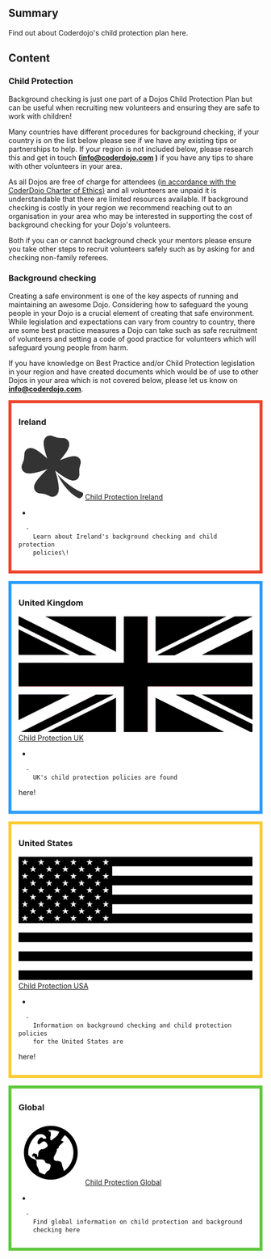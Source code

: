## Summary

 Find out about Coderdojo's child protection plan here.


## Content

### Child Protection

Background checking is just one part of a Dojos Child Protection Plan
but can be useful when recruiting new volunteers and ensuring they are
safe to work with children\!

Many countries have different procedures for background checking, if
your country is on the list below please see if we have any existing
tips or partnerships to help. If your region is not included below,
please research this and get in touch **(info@coderdojo.com )** if you
have any tips to share with other volunteers in your area.

As all Dojos are free of charge for attendees [(in accordance with the
CoderDojo Charter of Ethics)](https://zen.coderdojo.com/charter) and all
volunteers are unpaid it is understandable that there are limited
resources available. If background checking is costly in your region we
recommend reaching out to an organisation in your area who may be
interested in supporting the cost of background checking for your Dojo's
volunteers.

Both if you can or cannot background check your mentors please ensure
you take other steps to recruit volunteers safely such as by asking for
and checking non-family referees.  

### Background checking

Creating a safe environment is one of the key aspects of running and
maintaining an awesome Dojo. Considering how to safeguard the young
people in your Dojo is a crucial element of creating that safe
environment. While legislation and expectations can vary from country to
country, there are some best practice measures a Dojo can take such as
safe recruitment of volunteers and setting a code of good practice for
volunteers which will safeguard young people from harm.

If you have knowledge on Best Practice and/or Child Protection
legislation in your region and have created documents which would be of
use to other Dojos in your area which is not covered below, please let
us know on
**info@coderdojo.com**.  

<div style="margin:0; margin-top:0px; margin-bottom:15px; margin-right:0px; border:6px solid #ed462f; padding:.3em 1em 1em 1em; background-color:#FFFFFF;">

### Ireland

![clover.png](../files/img/clover.png "clover.png") [Child Protection Ireland
](Child_Protection_Ireland.md)

  - 
    
      -   
        Learn about Ireland's background checking and child protection
        policies\!

  

</div>

<div style="margin:0; margin-top:0px; margin-bottom:15px; margin-right:0px; border:6px solid #2c9cfb; padding:.3em 1em 1em 1em; background-color:#FFFFFF;">

### United Kingdom

![ link=Child\_Protection\_UK|left|100px](../files/img/Child_Protection_UK.jpg
" link=Child_Protection_UK|left|100px") [Child Protection
UK](Child_Protection_UK.md)

  - 
    
      -   
        UK's child protection policies are found
here\!

  

</div>

<div style="margin:0; margin-top:0px; margin-bottom:15px; margin-right:0px; border:6px solid #fbcc33; padding:.3em 1em 1em 1em; background-color:#FFFFFF;">

### United States

![Child\_Protection\_USA.jpg](../files/img/Child_Protection_USA.jpg
"Child_Protection_USA.jpg") [Child Protection USA](Child_Protection_USA.md)

  - 
    
      -   
        Information on background checking and child protection policies
        for the United States are
here\!

  

</div>

<div style="margin:0; margin-top:0px; margin-bottom:15px; margin-right:0px; border:6px solid #61c93f; padding:.3em 1em 1em 1em; background-color:#FFFFFF;">

### Global

![Child\_Protection\_Global.png](../files/img/Child_Protection_Global.png
"Child_Protection_Global.png") [Child Protection Global](Child_Protection_Global.md)

  - 
    
      -   
        Find global information on child protection and background
        checking here

  

</div>
